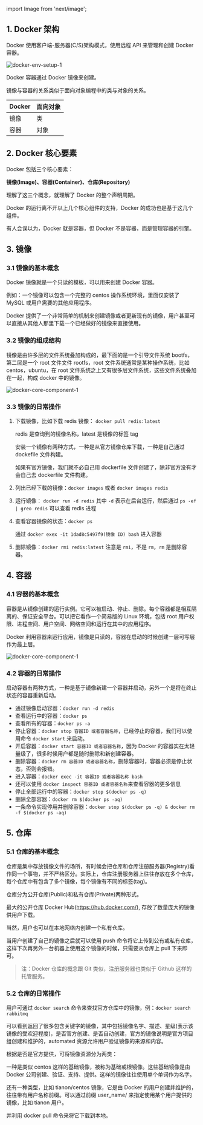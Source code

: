 import Image from 'next/image';

## 1. Docker 架构

Docker 使用客户端-服务器(C/S)架构模式，使用远程 API 来管理和创建 Docker 容器。

<Image src="/docker/02-docker-env-setup-1.png" alt="docker-env-setup-1" width={720} height={720} />

Docker 容器通过 Docker 镜像来创建。

镜像与容器的关系类似于面向对象编程中的类与对象的关系。

| Docker | 面向对象 |
| ------ | -------- |
| 镜像   | 类       |
| 容器   | 对象     |

## 2. Docker 核心要素

Docker 包括三个核心要素：

**镜像(Image)、容器(Container)、仓库(Repository)**

理解了这三个概念，就理解了 Docker 的整个声明周期。

Docker 的运行离不开以上几个核心组件的支持，Docker 的成功也是基于这几个组件。

有人会误以为，Docker 就是容器，但 Docker 不是容器，而是管理容器的引擎。

## 3. 镜像
### 3.1 镜像的基本概念

Docker 镜像就是一个只读的模板，可以用来创建 Docker 容器。

例如：一个镜像可以包含一个完整的 centos 操作系统环境，里面仅安装了 MySQL 或用户需要的其他应用程序。

Docker 提供了一个非常简单的机制来创建镜像或者更新现有的镜像，用户甚至可以直接从其他人那里下载一个已经做好的镜像来直接使用。

### 3.2 镜像的组成结构

镜像是由许多层的文件系统叠加构成的，最下面的是一个引导文件系统 bootfs，第二层是一个 root 文件文件 rootfs，root 文件系统通常是某种操作系统，比如 centos，ubuntu，在 root 文件系统之上又有很多层文件系统，这些文件系统叠加在一起，构成 docker 中的镜像。

<Image src="/docker/03-docker-core-component-1.png" alt="docker-core-component-1" width={720} height={720} />

### 3.3 镜像的日常操作

1. 下载镜像，比如下载 redis 镜像： `docker pull redis:latest`
    
    redis 是查询到的镜像名称，latest 是镜像的标签 tag
    
    安装一个镜像有两种方式，一种是从官方镜像仓库下载，一种是自己通过 dockefile 文件构建。

    如果有官方镜像，我们就不必自己用 dockerfile 文件创建了，除非官方没有才会自己去 dockerfile 文件构建。

2. 列出已经下载的镜像：`docker images` 或者 `docker images redis`
3. 运行镜像： `docker run -d redis` 其中 `-d` 表示在后台运行，然后通过 `ps -ef | greo redis` 可以查看 redis 进程
4. 查看容器镜像的状态：`docker ps`
    
    通过 `docker exex -it 1dad8c5497f9(镜像 ID) bash` 进入容器
5.  删除镜像：`docker rmi redis:latest` 注意是 `rmi`，不是 `rm`，`rm` 是删除容器。

## 4. 容器
### 4.1 容器的基本概念

容器是从镜像创建的运行实例。它可以被启动、停止、删除。每个容器都是相互隔离的、保证安全平台。可以把它看作一个简易版的 Linux 环境，包括 root 用户权限、进程空间、用户空间、网络空间和运行在其中的应用程序。

Docker 利用容器来运行应用，镜像是只读的，容器在启动的时候创建一层可写层作为最上层。

<Image src="/docker/03-docker-core-component-1.png" alt="docker-core-component-1" width={720} height={720} />

### 4.2 容器的日常操作

启动容器有两种方式，一种是基于镜像新建一个容器并启动，另外一个是将在终止状态的容器重新启动。

- 通过镜像启动容器：`docker run -d redis`
- 查看运行中的容器：`docker ps`
- 查看所有的容器：`docker ps -a`
- 停止容器：`docker stop 容器ID 或者容器名称`，已经停止的容器，我们可以使用命令 `docker start` 来启动。
- 开启容器：`docker start 容器ID 或者容器名称`，因为 Docker 的容器实在太轻量级了，很多时候用户都是随时删除和新创建容器。
- 删除容器：`docker rm 容器ID 或者容器名称`，删除容器时，容器必须是停止状态，否则会报错。
- 进入容器：`docker exec -it 容器ID 或者容器名称 bash`
- 还可以使用 `docker inspect 容器ID 或者容器名称`来查看容器的更多信息
- 停止全部运行中的容器：`docker stop $(docker ps -q)`
- 删除全部容器：`docker rm $(docker ps -aq)`
- 一条命令实现停用并删除容器：`docker stop $(docker ps -q) & docker rm -f $(docker ps -aq)`

## 5. 仓库
### 5.1 仓库的基本概念

仓库是集中存放镜像文件的场所，有时候会把仓库和仓库注册服务器(Registry)看作同一个事物，并不严格区分。实际上，仓库注册服务器上往往存放在多个仓库，每个仓库中有包含了多个镜像，每个镜像有不同的标签(tag)。

仓库分为公开仓库(Public)和私有仓库(Private)两种形式。

最大的公开仓库 Docker Hub(https://hub.docker.com/), 存放了数量庞大的镜像供用户下载。

当然，用户也可以在本地网络内创建一个私有仓库。

当用户创建了自己的镜像之后就可以使用 push 命令将它上传到公有或私有仓库，这样下次再另外一台机器上使用这个镜像的时候，只需要从仓库上 pull 下来即可。

> 注：Docker 仓库的概念跟 Git 类似，注册服务器也类似于 Github 这样的托管服务。

### 5.2 仓库的日常操作

用户可通过 `docker search` 命令来查找官方仓库中的镜像，例：`docker search rabbitmq`

可以看到返回了很多包含关键字的镜像，其中包括镜像名字、描述、星级(表示该镜像的受欢迎程度)，是否官方创建、是否自动创建，官方的镜像说明是官方项目组创建和维护的，automated 资源允许用户验证镜像的来源和内容。

根据是否是官方提供，可将镜像资源分为两类：

一种是类似 centos 这样的基础镜像，被称为基础或根镜像。这些基础镜像是由 Docker 公司创建、验证、支持、提供。这样的镜像往往使用单个单词作为名字。

还有一种类型，比如 tianon/centos 镜像，它是由 Docker 的用户创建并维护的，往往带有用户名称前缀。可以通过前缀 user_name/ 来指定使用某个用户提供的镜像，比如 tianon 用户。

并利用 docker pull 命令来将它下载到本地。

